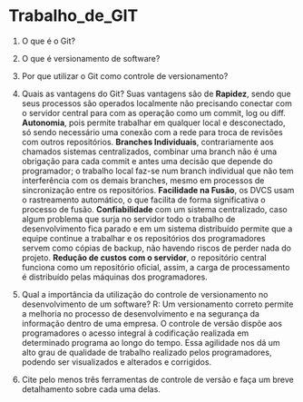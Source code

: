 # Trabalho_de_GIT
 1. O que é o Git?
 2. O que é versionamento de software?
 3. Por que utilizar o Git como controle de versionamento?

 4. Quais as vantagens do Git?
Suas vantagens são de **Rapidez**, sendo que seus processos são operados localmente não precisando conectar com o servidor central para com as operação como um commit, log ou diff. **Autonomia**, pois permite trabalhar em qualquer local e desconectado, só sendo necessário uma conexão com a rede para troca de revisões com outros repositórios. **Branches Individuais**, contrariamente aos chamados sistemas centralizados, combinar uma branch não é uma obrigação para cada commit e antes uma decisão que depende do programador; o trabalho local faz-se num branch individual que não tem interferência com os demais branches, mesmo em processos de sincronização entre os repositórios. **Facilidade na Fusão**, os DVCS usam o rastreamento automático, o que facilita de forma significativa o processo de fusão. **Confiabilidade** com um sistema centralizado, caso algum problema que surja no servidor todo o trabalho de desenvolvimento fica parado e em um sistema distribuído permite que a equipe continue a trabalhar e os repositórios dos programadores servem como cópias de backup, não havendo riscos de perder nada do projeto. **Redução de custos com o servidor**, o repositório central funciona como um repositório oficial, assim, a carga de processamento é distribuído pelas máquinas dos programadores.
 
 5. Qual a importância da utilização do controle de versionamento no desenvolvimento de um software?
  R: Um versionamento correto  permite a melhoria  no  processo de desenvolvimento e na segurança da informação dentro de uma empresa. O controle de versão dispõe  aos programadores  o acesso integral  à codificação realizada em determinado programa ao longo do tempo. Essa agilidade nos dá um alto grau de qualidade de trabalho realizado pelos programadores, podendo ser visualizados e alterados e corrigidos.
 
 6. Cite pelo menos três ferramentas de controle de versão e faça um breve detalhamento sobre cada uma delas.